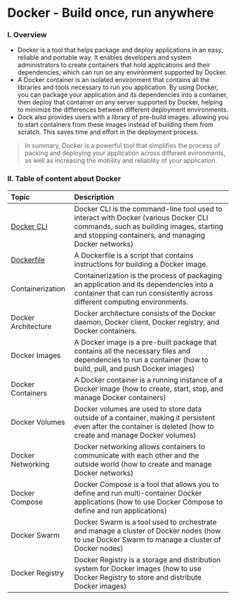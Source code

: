 # Docker - Build once, run anywhere

### I. Overview

- Docker is a tool that helps package and deploy applications in an easy, reliable and portable way. It enables developers and system administrators to create containers that hold applications and their dependencies, which can run on any environment supported by Docker.
- A Docker container is an isolated environment that contains all the libraries and tools necessary to run you application. By using Docker, you can package your application and its dependencies into a container, then deploy that container on any server supported by Docker, helping to minimize the differences between different deployment environments.
- Dock also provides users with a library of pre-build images. allowing you to start containers from these images instead of building them from scratch. This saves time and effort in the deployment process.

> In summary, Docker is a powerful tool that simplifies the process of packing and deploying your application across different evironments, as well as increasing the mobility and reliablity of your application.

### II. Table of content about Docker

| Topic                                                                 | Description                                                                                                                                                                             |
| :-------------------------------------------------------------------- | :-------------------------------------------------------------------------------------------------------------------------------------------------------------------------------------- |
| [Docker CLI](https://github.com/shounoop/docker/tree/main/docker-cli) | Docker CLI is the command-line tool used to interact with Docker (various Docker CLI commands, such as building images, starting and stopping containers, and managing Docker networks) |
| [Dockerfile](https://github.com/shounoop/docker/tree/main/dockerfile) | A Dockerfile is a script that contains instructions for building a Docker image.                                                                                                        |
| Containerization                                                      | Containerization is the process of packaging an application and its dependencies into a container that can run consistently across different computing environments.                    |
| Docker Architecture                                                   | Docker architecture consists of the Docker daemon, Docker client, Docker registry, and Docker containers.                                                                               |
| Docker Images                                                         | A Docker image is a pre-built package that contains all the necessary files and dependencies to run a container (how to build, pull, and push Docker images)                            |
| Docker Containers                                                     | A Docker container is a running instance of a Docker image (how to create, start, stop, and manage Docker containers)                                                                   |
| Docker Volumes                                                        | Docker volumes are used to store data outside of a container, making it persistent even after the container is deleted (how to create and manage Docker volumes)                        |
| Docker Networking                                                     | Docker networking allows containers to communicate with each other and the outside world (how to create and manage Docker networks)                                                     |
| Docker Compose                                                        | Docker Compose is a tool that allows you to define and run multi-container Docker applications (how to use Docker Compose to define and run applications)                               |
| Docker Swarm                                                          | Docker Swarm is a tool used to orchestrate and manage a cluster of Docker nodes (how to use Docker Swarm to manage a cluster of Docker nodes)                                           |
| Docker Registry                                                       | Docker Registry is a storage and distribution system for Docker images (how to use Docker Registry to store and distribute Docker images)                                               |
